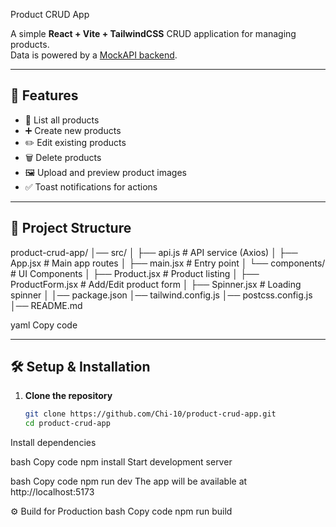 Product CRUD App

A simple **React + Vite + TailwindCSS** CRUD application for managing products.  
Data is powered by a [MockAPI backend](https://mockapi.io/).

---

## 🚀 Features
- 📄 List all products
- ➕ Create new products
- ✏️ Edit existing products
- 🗑️ Delete products
- 🖼️ Upload and preview product images
- ✅ Toast notifications for actions

---

## 📂 Project Structure
product-crud-app/
│── src/
│ ├── api.js # API service (Axios)
│ ├── App.jsx # Main app routes
│ ├── main.jsx # Entry point
│ └── components/ # UI Components
│ ├── Product.jsx # Product listing
│ ├── ProductForm.jsx # Add/Edit product form
│ ├── Spinner.jsx # Loading spinner
│
│── package.json
│── tailwind.config.js
│── postcss.config.js
│── README.md

yaml
Copy code

---

## 🛠️ Setup & Installation

1. **Clone the repository**
   ```bash
   git clone https://github.com/Chi-10/product-crud-app.git
   cd product-crud-app
Install dependencies

bash
Copy code
npm install
Start development server

bash
Copy code
npm run dev
The app will be available at http://localhost:5173

⚙️ Build for Production
bash
Copy code
npm run build
